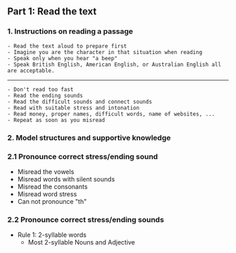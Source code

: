 ## Part 1: Read the text

### 1. Instructions on reading a passage

	- Read the text aloud to prepare first
	- Imagine you are the character in that situation when reading
	- Speak only when you hear "a beep"
	- Speak British English, American English, or Australian English all are acceptable.
---
	- Don't read too fast 
	- Read the ending sounds
	- Read the difficult sounds and connect sounds
	- Read with suitable stress and intonation
	- Read money, proper names, difficult words, name of websites, ...
	- Repeat as soon as you misread

### 2. Model structures and supportive knowledge
### 2.1 Pronounce correct stress/ending sound
- Misread the vowels
- Misread words with silent sounds
- Misread the consonants
- Misread word stress
- Can not pronounce "th"
### 2.2 Pronounce correct stress/ending sounds
- Rule 1: 2-syllable words
	- Most 2-syllable Nouns and Adjective


